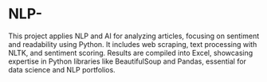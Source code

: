# NLP-
This project applies NLP and AI for analyzing articles, focusing on sentiment and readability using Python. It includes web scraping, text processing with NLTK, and sentiment scoring. Results are compiled into Excel, showcasing expertise in Python libraries like BeautifulSoup and Pandas, essential for data science and NLP portfolios.
